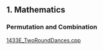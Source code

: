 ## 1. Mathematics

### Permutation and Combination

[1433E_TwoRoundDances.cpp](https://github.com/duttaANI/AL_Lab/blob/master/codeforces/1433E_TwoRoundDances.cpp) 

